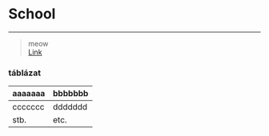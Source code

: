 # School

----

> meow <br> [Link](https://github.com)


### táblázat

aaaaaaa | bbbbbbb 
-|-
ccccccc | ddddddd
stb. | etc.